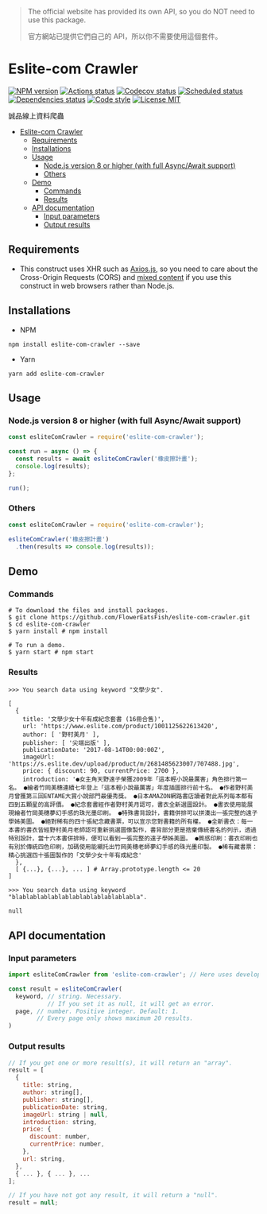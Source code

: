 > The official website has provided its own API, so you do NOT need to use this package.
>
> 官方網站已提供它們自己的 API，所以你不需要使用這個套件。

# Eslite-com Crawler

[![NPM version](https://img.shields.io/npm/v/eslite-com-crawler.svg)](https://www.npmjs.com/package/eslite-com-crawler)
[![Actions status](https://github.com/FlowerEatsFish/eslite-com-crawler/workflows/build/badge.svg?branch=master)](https://github.com/FlowerEatsFish/eslite-com-crawler/actions)
[![Codecov status](https://codecov.io/gh/FlowerEatsFish/eslite-com-crawler/branch/master/graph/badge.svg)](https://codecov.io/gh/FlowerEatsFish/eslite-com-crawler/commits)
[![Scheduled status](https://travis-ci.com/FlowerEatsFish/eslite-com-crawler.svg?branch=master)](https://travis-ci.com/FlowerEatsFish/eslite-com-crawler/builds)
[![Dependencies status](https://github.com/FlowerEatsFish/eslite-com-crawler/workflows/dependencies-status/badge.svg?branch=master)](https://github.com/FlowerEatsFish/eslite-com-crawler/actions)
[![Code style](https://img.shields.io/badge/code_style-prettier-ff69b4.svg)](https://prettier.io/)
[![License MIT](https://img.shields.io/badge/license-MIT-blue.svg)](https://opensource.org/licenses/MIT)

誠品線上資料爬蟲

- [Eslite-com Crawler](#eslite-com-crawler)
  - [Requirements](#requirements)
  - [Installations](#installations)
  - [Usage](#usage)
    - [Node.js version 8 or higher (with full Async/Await support)](#nodejs-version-8-or-higher-with-full-asyncawait-support)
    - [Others](#others)
  - [Demo](#demo)
    - [Commands](#commands)
    - [Results](#results)
  - [API documentation](#api-documentation)
    - [Input parameters](#input-parameters)
    - [Output results](#output-results)

## Requirements

- This construct uses XHR such as [Axios.js](https://github.com/axios/axios), so you need to care about the Cross-Origin Requests (CORS) and [mixed content](https://developer.mozilla.org/en-US/docs/Web/Security/Mixed_content) if you use this construct in web browsers rather than Node.js.

## Installations

- NPM

```shell
npm install eslite-com-crawler --save
```

- Yarn

```shell
yarn add eslite-com-crawler
```

## Usage

### Node.js version 8 or higher (with full Async/Await support)

```javascript
const esliteComCrawler = require('eslite-com-crawler');

const run = async () => {
  const results = await esliteComCrawler('橡皮擦計畫');
  console.log(results);
};

run();
```

### Others

```javascript
const esliteComCrawler = require('eslite-com-crawler');

esliteComCrawler('橡皮擦計畫')
  .then(results => console.log(results));
```

## Demo

### Commands

```shell
# To download the files and install packages.
$ git clone https://github.com/FlowerEatsFish/eslite-com-crawler.git
$ cd eslite-com-crawler
$ yarn install # npm install

# To run a demo.
$ yarn start # npm start
```

### Results

```shell
>>> You search data using keyword "文學少女".

[
  {
    title: '文學少女十年有成紀念套書 (16冊合售)',
    url: 'https://www.eslite.com/product/1001125622613420',
    author: [ '野村美月' ],
    publisher: [ '尖端出版' ],
    publicationDate: '2017-08-14T00:00:00Z',
    imageUrl: 'https://s.eslite.dev/upload/product/m/2681485623007/707488.jpg',
    price: { discount: 90, currentPrice: 2700 },
    introduction: '●女主角天野遠子榮獲2009年「這本輕小說最厲害」角色排行第一名。 ●繪者竹岡美穗連續七年登上「這本輕小說最厲害」年度插圖排行前十名。 ●作者野村美月曾獲第三回ENTAME大賞小說部門最優秀獎。 ●日本AMAZON網路書店讀者對此系列每本都有四到五顆星的高評價。 ●紀念套書經作者野村美月認可，書衣全新選圖設計。 ●書衣使用能展現繪者竹岡美穗夢幻手感的珠光墨印刷。 ●特殊書背設計，書籍併排可以拼湊出一張完整的遠子學姊美圖。 ●絕對稀有的四十張紀念藏書票，可以宣示您對書籍的所有權。 ●全新書衣：每一本書的書衣皆經野村美月老師認可重新挑選圖像製作，書背部分更是捨棄傳統書名的列示，透過特別設計，當十六本書併排時，便可以看到一張完整的遠子學姊美圖。 ●質感印刷：書衣印刷也有別於傳統四色印刷，加碼使用能襯托出竹岡美穗老師夢幻手感的珠光墨印製。 ●稀有藏書票：精心挑選四十張圖製作的「文學少女十年有成紀念'
  },
  [ {...}, {...}, ... ] # Array.prototype.length <= 20
]
```

```shell
>>> You search data using keyword "blablablablablablablablablablablabla".

null
```

## API documentation

### Input parameters

```js
import esliteComCrawler from 'eslite-com-crawler'; // Here uses development mode as an example

const result = esliteComCrawler(
  keyword, // string. Necessary.
           // If you set it as null, it will get an error.
  page, // number. Positive integer. Default: 1.
        // Every page only shows maximum 20 results.
)
```

### Output results

```js
// If you get one or more result(s), it will return an "array".
result = [
  {
    title: string,
    author: string[],
    publisher: string[],
    publicationDate: string,
    imageUrl: string | null,
    introduction: string,
    price: {
      discount: number,
      currentPrice: number,
    },
    url: string,
  },
  { ... }, { ... }, ...
];

// If you have not got any result, it will return a "null".
result = null;
```
